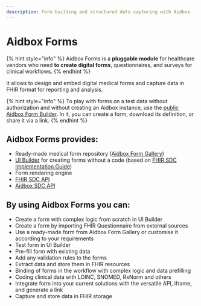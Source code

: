 ```yaml
---
description: Form building and structured data capturing with Aidbox
---
```


# Aidbox Forms

{% hint style="info" %}
Aidbox Forms is a **pluggable module** for healthcare vendors who need **to create digital forms**, questionnaires, and surveys for clinical workflows.
{% endhint %}

It allows to design and embed digital medical forms and capture data in FHIR format for reporting and analysis.

{% hint style="info" %}
To play with forms on a test data without authorization and without creating an Aidbox instance, use the [public Aidbox Form Builder](https://form-builder.aidbox.app/). In it, you can create a form, download its definition, or share it via a link.
{% endhint %}

## Aidbox Forms provides:

* Ready-made medical form repository ([Aidbox Form Gallery](./aidbox-form-gallery.md))
* [UI Builder](aidbox-ui-builder-alpha/README.md) for creating forms without a code (based on [FHIR SDC Implementation Guide](https://build.fhir.org/ig/HL7/sdc/index.html))
* Form rendering engine
* [FHIR SDC API](../../reference/aidbox-forms-reference/fhir-sdc-api.md)
* [Aidbox SDC API](../../reference/aidbox-forms-reference/aidbox-sdc-api.md)

## By using Aidbox Forms you can:

* Create a form with complex logic from scratch in UI Builder
* Create a form by importing FHIR Questionnaire from external sources
* Use a ready-made form from Aidbox Form Gallery or customise it according to your requirements
* Test form in UI Builder&#x20;
* Pre-fill form with existing data
* Add any validation rules to the forms
* Extract data and store them in FHIR resources
* Binding of forms in the workflow with complex logic and data prefilling
* Coding clinical data with LOINC, SNOMED, RxNorm and others
* Integrate form into your current solutions with the versatile API, iframe, and generate a link
* Capture and store data in FHIR storage
